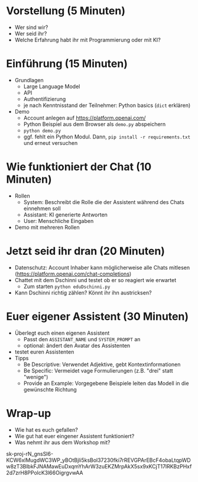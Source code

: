 # Vorstellung (5 Minuten)
 - Wer sind wir?
 - Wer seid ihr?
 - Welche Erfahrung habt ihr mit Programmierung oder mit KI?

# Einführung (15 Minuten)
 - Grundlagen
   - Large Language Model
   - API
   - Authentifizierung
   - je nach Kenntnisstand der Teilnehmer: Python basics (`dict` erklären)
 - Demo
   - Account anlegen auf https://platform.openai.com/
   - Python Beispiel aus dem Browser als `demo.py` abspeichern
   - `python demo.py`
   - ggf. fehlt ein Python Modul. Dann, `pip install -r requirements.txt` und erneut versuchen
  
# Wie funktioniert der Chat (10 Minuten)
 - Rollen
   - System: Beschreibt die Rolle die der Assistent während des Chats einnehmen soll
   - Assistant: KI generierte Antworten
   - User: Menschliche Eingaben
 - Demo mit mehreren Rollen

# Jetzt seid ihr dran (20 Minuten)
 - Datenschutz: Account Inhaber kann möglicherweise alle Chats mitlesen (https://platform.openai.com/chat-completions)
 - Chattet mit dem Dschinni und testet ob er so reagiert wie erwartet
   - Zum starten `python eduDschinni.py`
 - Kann Dschinni richtig zählen? Könnt ihr ihn austricksen?
 
# Euer eigener Assistent (30 Minuten)
 - Überlegt euch einen eigenen Assistent
   - Passt den `ASSISTANT_NAME` und `SYSTEM_PROMPT` an
   - optional: ändert den Avatar des Assistenten
 - testet euren Assistenten
 - Tipps
   - Be Descriptive: Verwendet Adjektive, gebt Kontextinformationen
   - Be Specific: Vermeidet vage Formulierungen (z.B. "drei" statt "wenige")
   - Provide an Example: Vorgegebene Beispiele leiten das Modell in die gewünschte Richtung
   
# Wrap-up
 - Wie hat es euch gefallen?
 - Wie gut hat euer eingener Assistent funktioniert?
 - Was nehmt ihr aus dem Workshop mit?

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
